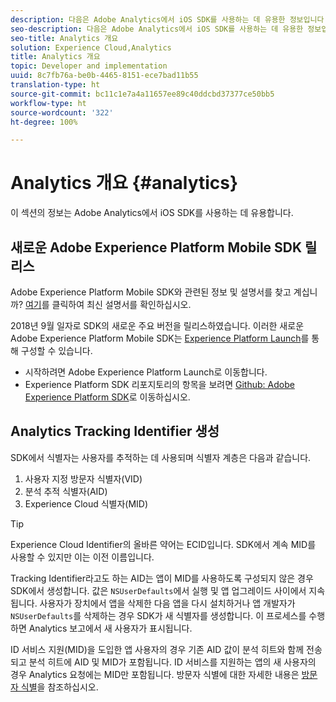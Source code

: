```yaml
---
description: 다음은 Adobe Analytics에서 iOS SDK를 사용하는 데 유용한 정보입니다.
seo-description: 다음은 Adobe Analytics에서 iOS SDK를 사용하는 데 유용한 정보입니다.
seo-title: Analytics 개요
solution: Experience Cloud,Analytics
title: Analytics 개요
topic: Developer and implementation
uuid: 8c7fb76a-be0b-4465-8151-ece7bad11b55
translation-type: ht
source-git-commit: bc11c1e7a4a11657ee89c40ddcbd37377ce50bb5
workflow-type: ht
source-wordcount: '322'
ht-degree: 100%

---
```



# Analytics 개요 {#analytics}

이 섹션의 정보는 Adobe Analytics에서 iOS SDK를 사용하는 데 유용합니다.

## 새로운 Adobe Experience Platform Mobile SDK 릴리스

Adobe Experience Platform Mobile SDK와 관련된 정보 및 설명서를 찾고 계십니까? [여기](https://aep-sdks.gitbook.io/docs/)를 클릭하여 최신 설명서를 확인하십시오.

2018년 9월 일자로 SDK의 새로운 주요 버전을 릴리스하였습니다. 이러한 새로운 Adobe Experience Platform Mobile SDK는 [Experience Platform Launch](https://www.adobe.com/kr/experience-platform/launch.html)를 통해 구성할 수 있습니다.

* 시작하려면 Adobe Experience Platform Launch로 이동합니다.
* Experience Platform SDK 리포지토리의 항목을 보려면 [Github: Adobe Experience Platform SDK](https://github.com/Adobe-Marketing-Cloud/acp-sdks)로 이동하십시오.

## Analytics Tracking Identifier 생성

SDK에서 식별자는 사용자를 추적하는 데 사용되며 식별자 계층은 다음과 같습니다.

1. 사용자 지정 방문자 식별자(VID)
1. 분석 추적 식별자(AID)
1. Experience Cloud 식별자(MID)

>[!TIP]
>
>Experience Cloud Identifier의 올바른 약어는 ECID입니다. SDK에서 계속 MID를 사용할 수 있지만 이는 이전 이름입니다.

Tracking Identifier라고도 하는 AID는 앱이 MID를 사용하도록 구성되지 않은 경우 SDK에서 생성합니다. 값은 `NSUserDefaults`에서 실행 및 앱 업그레이드 사이에서 지속됩니다. 사용자가 장치에서 앱을 삭제한 다음 앱을 다시 설치하거나 앱 개발자가 `NSUserDefaults`를 삭제하는 경우 SDK가 새 식별자를 생성합니다. 이 프로세스를 수행하면 Analytics 보고에서 새 사용자가 표시됩니다.

ID 서비스 지원(MID)을 도입한 앱 사용자의 경우 기존 AID 값이 분석 히트와 함께 전송되고 분석 히트에 AID 및 MID가 포함됩니다. ID 서비스를 지원하는 앱의 새 사용자의 경우 Analytics 요청에는 MID만 포함됩니다. 방문자 식별에 대한 자세한 내용은 [방문자 식별](https://docs.adobe.com/content/help/ko-KR/analytics/export/analytics-data-feed/data-feed-contents/datafeeds-visid.html)을 참조하십시오.
